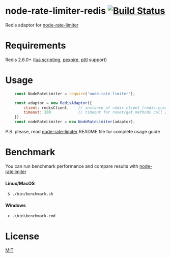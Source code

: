 # node-rate-limiter-redis [![Build Status](https://travis-ci.org/mujichOk/node-rate-limiter-redis.svg?branch=master)](https://travis-ci.org/mujichOk/node-rate-limiter-redis)

Redis adaptor for [node-rate-limiter](https://github.com/mujichOk/node-rate-limiter)

# Requirements

Redis 2.6.0+ ([lua scripting](https://redis.io/commands/evalsha), [pexpire](https://redis.io/commands/pexpire), [pttl](https://redis.io/commands/pttl) support)

# Usage
```js
    const NodeRateLimiter = require('node-rate-limiter');

    const adaptor = new RedisAdaptor({
        client: redisClient,    // instance of redis client [redis.createClient()]
        timeout: 100            // timeout for reset/get methods call [NodeRateLimiter.defaults.timeout]
    });
    const nodeRateLimiter = new NodeRateLimiter(adaptor);
```
P.S. please, read [node-rate-limiter](https://github.com/mujichOk/node-rate-limiter) README file for complete usage guide 

# Benchmark

You can run benchmark performance and compare results with [node-ratelimiter](https://github.com/tj/node-ratelimiter)

#### Linux/MacOS
```
 $ ./bin/benchmark.sh
```
#### Windows
```
 > .\bin\benchmark.cmd
```

# License

[MIT](https://raw.githubusercontent.com/mujichOk/node-rate-limiter-redis/master/LICENSE)
